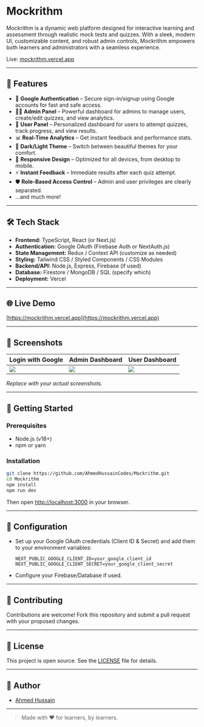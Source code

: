 # Mockrithm

Mockrithm is a dynamic web platform designed for interactive learning and assessment through realistic mock tests and quizzes. With a sleek, modern UI, customizable content, and robust admin controls, Mockrithm empowers both learners and administrators with a seamless experience.

Live: [mockrithm.vercel.app](https://mockrithm.vercel.app)

---

## 🚀 Features

- 🔐 **Google Authentication** – Secure sign-in/signup using Google accounts for fast and safe access.
- 🧑‍💼 **Admin Panel** – Powerful dashboard for admins to manage users, create/edit quizzes, and view analytics.
- 👤 **User Panel** – Personalized dashboard for users to attempt quizzes, track progress, and view results.
- 📊 **Real-Time Analytics** – Get instant feedback and performance stats.
- 🌙 **Dark/Light Theme** – Switch between beautiful themes for your comfort.
- 📱 **Responsive Design** – Optimized for all devices, from desktop to mobile.
- ⚡ **Instant Feedback** – Immediate results after each quiz attempt.
- 🛡️ **Role-Based Access Control** – Admin and user privileges are clearly separated.
- ...and much more!

---

## 🛠️ Tech Stack

- **Frontend:** TypeScript, React (or Next.js)
- **Authentication:** Google OAuth (Firebase Auth or NextAuth.js)
- **State Management:** Redux / Context API (customize as needed)
- **Styling:** Tailwind CSS / Styled Components / CSS Modules
- **Backend/API:** Node.js, Express, Firebase (if used)
- **Database:** Firestore / MongoDB / SQL (specify which)
- **Deployment:** Vercel

---

## 🌐 Live Demo

[https://mockrithm.vercel.app](https://mockrithm.vercel.app)

---

## 📸 Screenshots

| Login with Google           | Admin Dashboard         | User Dashboard            |
|----------------------------|------------------------|---------------------------|
| ![](screenshots/login.png)  | ![](screenshots/admin.png) | ![](screenshots/user.png) |

*Replace with your actual screenshots.*

---

## 🏁 Getting Started

### Prerequisites

- Node.js (v18+)
- npm or yarn

### Installation

```bash
git clone https://github.com/AhmedHussainCodes/Mockrithm.git
cd Mockrithm
npm install
npm run dev
```

Then open [http://localhost:3000](http://localhost:3000) in your browser.

---

## 🔧 Configuration

- Set up your Google OAuth credentials (Client ID & Secret) and add them to your environment variables:
  ```
  NEXT_PUBLIC_GOOGLE_CLIENT_ID=your_google_client_id
  NEXT_PUBLIC_GOOGLE_CLIENT_SECRET=your_google_client_secret
  ```
- Configure your Firebase/Database if used.

---

## 🤝 Contributing

Contributions are welcome! Fork this repository and submit a pull request with your proposed changes.

---

## 📄 License

This project is open source. See the [LICENSE](LICENSE) file for details.

---

## 👤 Author

- [Ahmed Hussain](https://github.com/AhmedHussainCodes)

---

> Made with ❤️ for learners, by learners.
